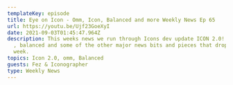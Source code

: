 ```yaml
---
templateKey: episode
title: Eye on Icon - Omm, Icon, Balanced and more Weekly News Ep 65
url: https://youtu.be/Ujf23GoeXyI
date: 2021-09-03T01:45:47.964Z
description: This weeks news we run through Icons dev update ICON 2.0!! Woo, Omm
  , balanced and some of the other major news bits and pieces that dropped this
  week.
topics: Icon 2.0, omm, Balanced
guests: Fez & Iconographer
type: Weekly News
---
```

